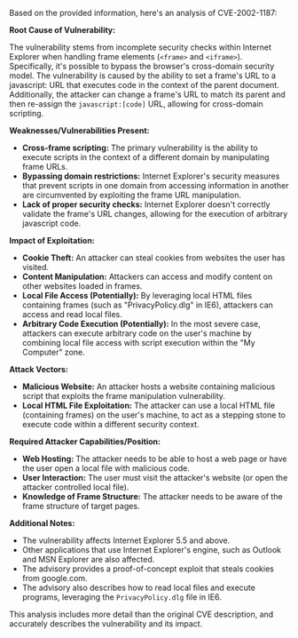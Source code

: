 Based on the provided information, here's an analysis of CVE-2002-1187:

**Root Cause of Vulnerability:**

The vulnerability stems from incomplete security checks within Internet Explorer when handling frame elements (`<frame>` and `<iframe>`). Specifically, it's possible to bypass the browser's cross-domain security model. The vulnerability is caused by the ability to set a frame's URL to a javascript: URL that executes code in the context of the parent document. Additionally, the attacker can change a frame's URL to match its parent and then re-assign the `javascript:[code]` URL, allowing for cross-domain scripting.

**Weaknesses/Vulnerabilities Present:**

*   **Cross-frame scripting:** The primary vulnerability is the ability to execute scripts in the context of a different domain by manipulating frame URLs.
*   **Bypassing domain restrictions:** Internet Explorer's security measures that prevent scripts in one domain from accessing information in another are circumvented by exploiting the frame URL manipulation.
*   **Lack of proper security checks:** Internet Explorer doesn't correctly validate the frame's URL changes, allowing for the execution of arbitrary javascript code.

**Impact of Exploitation:**

*   **Cookie Theft:** An attacker can steal cookies from websites the user has visited.
*   **Content Manipulation:** Attackers can access and modify content on other websites loaded in frames.
*   **Local File Access (Potentially):** By leveraging local HTML files containing frames (such as "PrivacyPolicy.dlg" in IE6), attackers can access and read local files.
*   **Arbitrary Code Execution (Potentially):** In the most severe case, attackers can execute arbitrary code on the user's machine by combining local file access with script execution within the "My Computer" zone.

**Attack Vectors:**

*   **Malicious Website:** An attacker hosts a website containing malicious script that exploits the frame manipulation vulnerability.
*   **Local HTML File Exploitation:** The attacker can use a local HTML file (containing frames) on the user's machine, to act as a stepping stone to execute code within a different security context.

**Required Attacker Capabilities/Position:**

*   **Web Hosting:** The attacker needs to be able to host a web page or have the user open a local file with malicious code.
*   **User Interaction:** The user must visit the attacker's website (or open the attacker controlled local file).
*   **Knowledge of Frame Structure:** The attacker needs to be aware of the frame structure of target pages.

**Additional Notes:**
- The vulnerability affects Internet Explorer 5.5 and above.
- Other applications that use Internet Explorer's engine, such as Outlook and MSN Explorer are also affected.
- The advisory provides a proof-of-concept exploit that steals cookies from google.com.
- The advisory also describes how to read local files and execute programs, leveraging the `PrivacyPolicy.dlg` file in IE6.

This analysis includes more detail than the original CVE description, and accurately describes the vulnerability and its impact.